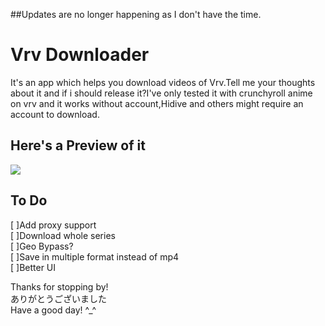 ##Updates are no longer happening as I don't have the time.

# Vrv Downloader

It's an app which helps you download videos of Vrv.Tell me your thoughts about it and if i should release it?I've only tested it with crunchyroll anime on vrv and it works without account,Hidive and others might require an account to download.

## Here's a Preview of it
<img src="https://github.com/honghongleong/Vrv-Downloader/blob/master/Preview/preview%202.png"/>

## To Do  
[ ]Add proxy support  
[ ]Download whole series  
[ ]Geo Bypass?  
[ ]Save in multiple format instead of mp4  
[ ]Better UI  

Thanks for stopping by!  
ありがとうございました  
Have a good day! ^_^
